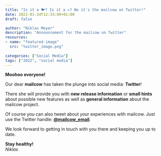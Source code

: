 ```yaml
---
title: "Is it a 🐦? Is it a ✈️? No it's the mailcow on Twitter!"
date: 2022-01-24T12:33:09+01:00
draft: false

author: "Niklas Meyer"
description: "Announcement for the mailcow on Twitter"
resources:
- name: "featured-image"
  src: "twitter_image.png"
  
categories: ["Social Media"]
tags: ["2022", "social media"]
---
```


**Moohoo everyone!**

Our dear **mailcow** has taken the plunge into social media: **Twitter**!

There she will provide you with **new release information** or **small hints** about possible new features as well as **general information** about the mailcow project.

Of course you can also tweet about your experiences with mailcow. Just use the Twitter handle: **[@mailcow_email](https://twitter.com/mailcow_email "@mailcow_email")**.

We look forward to getting in touch with you there and keeping you up to date.

**Stay healthy!** \
*Niklas*